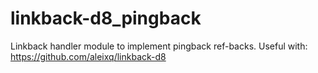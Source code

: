 # linkback-d8_pingback
Linkback handler module to implement pingback ref-backs.
Useful with: https://github.com/aleixq/linkback-d8
